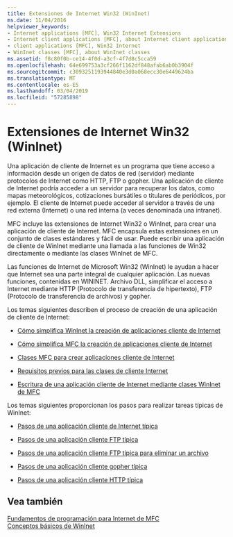 ```yaml
---
title: Extensiones de Internet Win32 (WinInet)
ms.date: 11/04/2016
helpviewer_keywords:
- Internet applications [MFC], Win32 Internet Extensions
- Internet client applications [MFC], about Internet client applications
- client applications [MFC], Win32 Internet
- WinInet classes [MFC], about WinInet classes
ms.assetid: f8c80f0b-ce14-4f0d-a3cf-4f7d8c5cca59
ms.openlocfilehash: 64e699753a3cf266f1162df848afab6ab0b3904f
ms.sourcegitcommit: c3093251193944840e3d0a068ecc30e6449624ba
ms.translationtype: MT
ms.contentlocale: es-ES
ms.lasthandoff: 03/04/2019
ms.locfileid: "57285898"
---
```

# <a name="win32-internet-extensions-wininet"></a>Extensiones de Internet Win32 (WinInet)

Una aplicación de cliente de Internet es un programa que tiene acceso a información desde un origen de datos de red (servidor) mediante protocolos de Internet como HTTP, FTP o gopher. Una aplicación de cliente de Internet podría acceder a un servidor para recuperar los datos, como mapas meteorológicos, cotizaciones bursátiles o titulares de periódicos, por ejemplo. El cliente de Internet puede acceder al servidor a través de una red externa (Internet) o una red interna (a veces denominada una intranet).

MFC incluye las extensiones de Internet Win32 o WinInet, para crear una aplicación de cliente de Internet. MFC encapsula estas extensiones en un conjunto de clases estándares y fácil de usar. Puede escribir una aplicación de cliente de WinInet mediante una llamada a las funciones de Win32 directamente o mediante las clases WinInet de MFC.

Las funciones de Internet de Microsoft Win32 (WinInet) le ayudan a hacer que Internet sea una parte integral de cualquier aplicación. Las nuevas funciones, contenidas en WININET. Archivo DLL, simplificar el acceso a Internet mediante HTTP (Protocolo de transferencia de hipertexto), FTP (Protocolo de transferencia de archivos) y gopher.

Los temas siguientes describen el proceso de creación de una aplicación de cliente de Internet:

- [Cómo simplifica WinInet la creación de aplicaciones cliente de Internet](../mfc/how-wininet-makes-it-easier-to-create-internet-client-applications.md)

- [Cómo simplifica MFC la creación de aplicaciones cliente de Internet](../mfc/how-mfc-makes-it-easier-to-create-internet-client-applications.md)

- [Clases MFC para crear aplicaciones cliente de Internet](../mfc/mfc-classes-for-creating-internet-client-applications.md)

- [Requisitos previos para las clases de cliente Internet](../mfc/prerequisites-for-internet-client-classes.md)

- [Escritura de una aplicación cliente de Internet mediante clases WinInet de MFC](../mfc/writing-an-internet-client-application-using-mfc-wininet-classes.md)

Los temas siguientes proporcionan los pasos para realizar tareas típicas de WinInet:

- [Pasos de una aplicación cliente de Internet típica](../mfc/steps-in-a-typical-internet-client-application.md)

- [Pasos de una aplicación cliente FTP típica](../mfc/steps-in-a-typical-ftp-client-application.md)

- [Pasos de una aplicación cliente FTP típica para eliminar un archivo](../mfc/steps-in-a-typical-ftp-client-application-to-delete-a-file.md)

- [Pasos de una aplicación cliente gopher típica](../mfc/steps-in-a-typical-gopher-client-application.md)

- [Pasos de una aplicación cliente HTTP típica](../mfc/steps-in-a-typical-http-client-application.md)

## <a name="see-also"></a>Vea también

[Fundamentos de programación para Internet de MFC](../mfc/mfc-internet-programming-basics.md)<br/>
[Conceptos básicos de WinInet](../mfc/wininet-basics.md)
